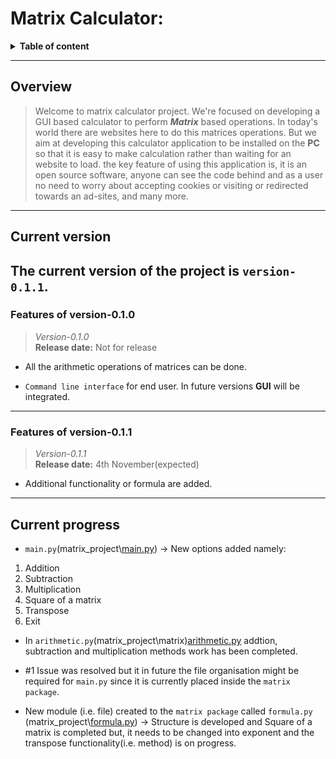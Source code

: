 # Matrix Calculator:  

<details>
  <summary><b>Table of content</b></summary>  
  
1. [Overview](#Overview)
2. [Current version](#Current-version)  
3. [Current progress](#Current-progress)  
</details>  

---

## Overview  
> Welcome to matrix calculator project. We're focused on developing a GUI based calculator to perform __*Matrix*__ based operations. In today's world there are websites here to do this matrices operations. But we aim at developing this calculator application to be installed on the **PC** so that it is easy to make calculation rather than waiting for an website to load. the key feature of using this application is, it is an open source software, anyone can see the code behind and as a user no need to worry about accepting cookies or visiting or redirected towards an ad-sites, and many more.  

---
## Current version
The current version of the project is `version-0.1.1`.
---

### Features of version-0.1.0  

> *Version-0.1.0*   
**Release date:** Not for release 

* All the arithmetic operations of matrices can be done.  

* `Command line interface` for end user. In future versions **GUI** will be integrated.  
---
### Features of version-0.1.1  

> *Version-0.1.1*   
**Release date:** 4th November(expected)
* Additional functionality or formula are added.  

---
## Current progress

* `main.py`(matrix_project\\[main.py](https://github.com/libertarian-senthil/Matrix-calculator/blob/main/matrix_project/main.py)) -> New options added namely:  
1. Addition    
2. Subtraction  
3. Multiplication  
4. Square of a matrix  
5. Transpose  
6. Exit  


* In `arithmetic.py`(matrix_project\matrix\)[arithmetic.py](https://github.com/libertarian-senthil/Matrix-calculator/blob/main/matrix_project/matrix/arithmetic.py) addtion, subtraction and multiplication methods work has been completed.  

* \#1 Issue was resolved but it in future the file organisation might be required for `main.py` since it is currently placed inside the `matrix package`.  

* New module (i.e. file) created to the `matrix package`  called `formula.py` (matrix_project\\[formula.py](https://github.com/libertarian-senthil/Matrix-calculator/blob/main/matrix_project/matrix/formula.py)) -> Structure is developed and Square of a matrix is completed but, it needs to be changed into exponent and the transpose functionality(i.e. method) is on progress.  
